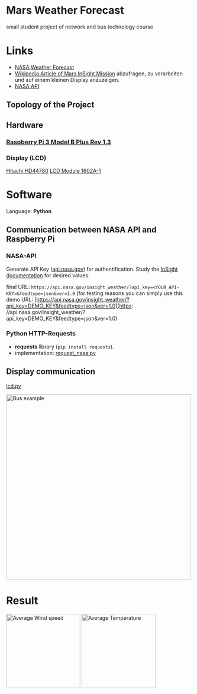 # Mars Weather Forecast
small student project of network and bus technology course 


# Links
* [NASA Weather Forecast](https://mars.nasa.gov/insight/weather/) 
* [Wikipedia Article of Mars InSight Mission](https://en.wikipedia.org/wiki/InSight) abzufragen, zu verarbeiten und auf einem kleinen Display anzuzeigen.
* [NASA API](https://api.nasa.gov)
## Topology of the Project  

## Hardware 
### [Raspberry Pi 3 Model B Plus Rev 1.3](https://www.unixtutorial.org/command-to-confirm-raspberry-pi-model)

### Display (LCD) 
[Hitachi HD44780](https://cdn-shop.adafruit.com/datasheets/HD44780.pdf)
[LCD Module 1602A-1](https://www.openhacks.com/uploadsproductos/eone-1602a1.pdf)

# Software
Language: **Python**

## Communication between NASA API and Raspberry Pi

### NASA-API
Generate API Key ([api.nasa.gov](https://api.nasa.gov)) for authentification. Study the [InSight documentation](https://api.nasa.gov/assets/insight/InSight%20Weather%20API%20Documentation.pdf) for desired values.  

final URL: `https://api.nasa.gov/insight_weather/?api_key=<YOUR_API-KEY>&feedtype=json&ver=1.0`
(for testing reasons you can simply use this demo URL: [https://api.nasa.gov/insight_weather/?api_key=DEMO_KEY&feedtype=json&ver=1.0](https: //api.nasa.gov/insight_weather/?api_key=DEMO_KEY&feedtype=json&ver=1.0)

### Python HTTP-Requests
* **requests** library (`pip install requests`).
* implementation: [request_nasa.py](/src/request_nasa.py)

## Display communication
[lcd.py](/src/lcd.py) 

<img src="../Misc/gpio_bus_example.PNG" alt="Bus example" width="500"/>

# Result
<img src="../Misc/av_Wind_speed.jpg" alt="Average Wind speed" width="200"/>
<img src="../Misc/av_Temp.jpg" alt="Average Temperature" width="200"/>
